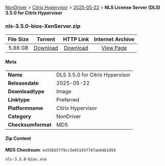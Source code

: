 
[NonDriver](/README.md)  >  [Citrix Hypervisor](/index/NonDriver/Citrix_Hypervisor.md)  >  [2025-05-22](/index/NonDriver/Citrix_Hypervisor/2025-05-22.md)  >  **NLS License Server (DLS) 3.5.0 for Citrix Hypervisor**


### nls-3.5.0-bios-XenServer.zip

| **File Size** | **Torrent**  | **HTTP Link** | **Internet Archive** |
|:-------------:|:------------:|:-------------:|:--------------------:|
| 5.88 GB |  [Download](https://archive.org/download/nvgpu_nls-3.5.0-bios-XenServer.zip/nvgpu_nls-3.5.0-bios-XenServer.zip_archive.torrent)       | [Download](https://archive.org/compress/nvgpu_nls-3.5.0-bios-XenServer.zip) | [View Page](https://archive.org/details/nvgpu_nls-3.5.0-bios-XenServer.zip)       |

#### Meta

<table>
<tr><td><strong>Name</strong></td><td>DLS 3.5.0 for Citrix Hypervisor</td></tr>
<tr><td><strong>Releasedate</strong></td><td>2025-05-22</td></tr>
<tr><td><strong>Downloadtype</strong></td><td>Image</td></tr>
<tr><td><strong>Linktype</strong></td><td>Preferred</td></tr>
<tr><td><strong>Platformname</strong></td><td>Citrix Hypervisor</td></tr>
<tr><td><strong>Category</strong></td><td>NonDriver</td></tr>
<tr><td><strong>Checksumformat</strong></td><td>MD5</td></tr>
</table>

#### Zip Content

**MD5 Checksum**: `ee55b55779cc3e65143f747aeb4b1458`

```text
nls-3.5.0-bios.xva
```